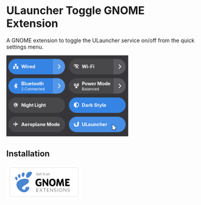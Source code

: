 # ULauncher Toggle GNOME Extension

A GNOME extension to toggle the ULauncher service on/off from the quick settings menu.

<img src="./.github/demo.png" width="320px" alt="screenshot of the extension" />

## Installation

<!-- Badge by Andy Holmes https://github.com/andyholmes/gnome-shell-extensions-badge -->

[<img src="./.github/gnome-extensions.svg" height="92px" alt="get it on gnome extension store" />](https://extensions.gnome.org/extension/8279/ulauncher-toggle/)
